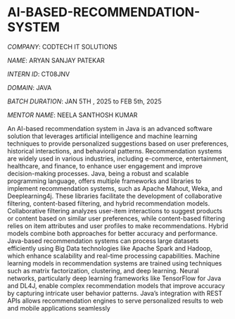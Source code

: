 # AI-BASED-RECOMMENDATION-SYSTEM

*COMPANY*: CODTECH IT SOLUTIONS

*NAME*: ARYAN SANJAY PATEKAR

*INTERN ID*: CT08JNV

*DOMAIN*: JAVA

*BATCH DURATION*: JAN 5TH , 2025 to FEB 5th, 2025

*MENTOR NAME*: NEELA SANTHOSH KUMAR

An AI-based recommendation system in Java is an advanced software solution that leverages artificial intelligence and machine learning techniques to provide personalized suggestions based on user preferences, historical interactions, and behavioral patterns. Recommendation systems are widely used in various industries, including e-commerce, entertainment, healthcare, and finance, to enhance user engagement and improve decision-making processes. Java, being a robust and scalable programming language, offers multiple frameworks and libraries to implement recommendation systems, such as Apache Mahout, Weka, and Deeplearning4j. These libraries facilitate the development of collaborative filtering, content-based filtering, and hybrid recommendation models. Collaborative filtering analyzes user-item interactions to suggest products or content based on similar user preferences, while content-based filtering relies on item attributes and user profiles to make recommendations. Hybrid models combine both approaches for better accuracy and performance. Java-based recommendation systems can process large datasets efficiently using Big Data technologies like Apache Spark and Hadoop, which enhance scalability and real-time processing capabilities. Machine learning models in recommendation systems are trained using techniques such as matrix factorization, clustering, and deep learning. Neural networks, particularly deep learning frameworks like TensorFlow for Java and DL4J, enable complex recommendation models that improve accuracy by capturing intricate user behavior patterns. Java’s integration with REST APIs allows recommendation engines to serve personalized results to web and mobile applications seamlessly
